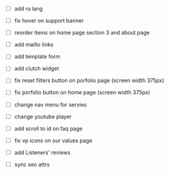 - [ ] add ru lang
- [ ] fix hover on support banner
- [ ] reorder items on home page section 3 and about page
- [ ] add mailto links
- [ ] add template form
- [ ] add clutch widget
- [ ] fix reset filters button on porfolio page (screen width 375px)
- [ ] fix porfolio button on home page (screen width 375px)
- [ ] change nav menu for servies 
- [ ] change youtube player
- [ ] add scroll to id on faq page
- [ ] fix vp icons on our values page
- [ ] add Listeners' reviews
- [ ] sync seo attrs




